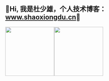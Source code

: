 ## 💖Hi, 我是杜少雄，个人技术博客： [<u>www.shaoxiongdu.cn</u>](http://www.shaoxiongdu.cn)💖

<img height="155px" src="https://github-readme-stats.vercel.app/api?cache_seconds=1800&custom_title=开源项目统计&icon_color=#7A9865&username=shaoxiongdu&hide_border=false&show_icons=true&include_all_commits=true&count_private=true&theme=buefy&locale=cn&line_height=20" /><img height="155px" src="https://github-readme-stats.vercel.app/api/top-langs/?custom_title=编程语言统计&username=shaoxiongdu&exclude_repo =blog&hide_border=false&line_height=20&theme=flag-india&layout=compact&locale=cn" />

